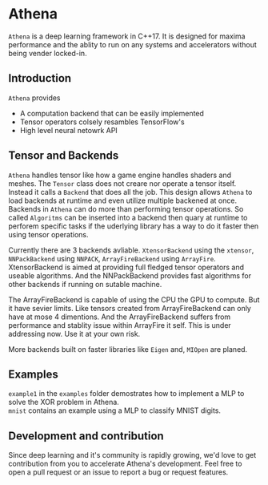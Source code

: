 # Athena

`Athena` is a deep learning framework in C++17. It is designed for maxima performance and the ablity to run on any systems and accelerators without being vender locked-in.

## Introduction

`Athena` provides

- A computation backend that can be easily implemented
- Tensor operators colsely resambles TensorFlow's
- High level neural netowrk API

## Tensor and Backends

`Athena` handles tensor like how a game engine handles shaders and meshes. The `Tensor` class does not creare nor operate a tensor itself. Instead it calls a `Backend` that does all the job. This design allows `Athena` to load backends at runtime and even utilize multiple backened at once.<br>
Backends in `Athena` can do more than performing tensor operations. So called `Algoritms` can be inserted into a backend then quary at runtime to perforem specific tasks if the uderlying library has a way to do it faster then using tensor operations.

Currently there are 3 backends avliable. `XtensorBackend` using the `xtensor`, `NNPackBackend` using `NNPACK`, `ArrayFireBackend` using `ArrayFire`. XtensorBackend is aimed at providing full fledged tensor operators and useable algorithms. And the NNPackBackend provides fast algorithms for other backends if running on sutable machine.

The ArrayFireBackend is capable of using the CPU the GPU to compute. But it have sevier limits. Like tensors created from ArrayFireBackend can only have at mose 4 dimentions. And the ArrayFireBackend suffers from performance and stablity issue within ArrayFire it self. This is under addressing now. Use it at your own risk.

More backends built on faster libraries like `Eigen` and, `MIOpen` are planed.

## Examples

`example1` in the `examples` folder demostrates how to implement a MLP to solve the XOR problem in Athena.<br>
`mnist` contains an example using a MLP to classify MNIST digits.

## Development and contribution

Since deep learning and it's community is rapidly growing, we'd love to get contribution from you to accelerate Athena's development. Feel free to open a pull request or an issue to report a bug or request features.
